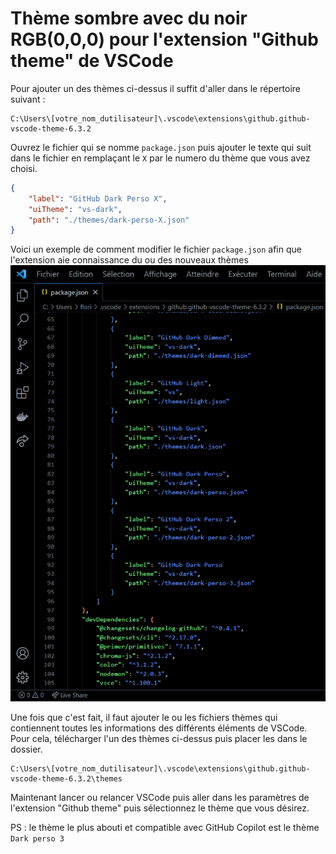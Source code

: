 # Thème sombre avec du noir RGB(0,0,0) pour l'extension "Github theme" de VSCode

Pour ajouter un des thèmes ci-dessus il suffit d'aller dans le répertoire suivant :

```shell
C:\Users\[votre_nom_dutilisateur]\.vscode\extensions\github.github-vscode-theme-6.3.2
```
  
Ouvrez le fichier qui se nomme ``` package.json ``` puis ajouter le texte qui suit dans le fichier en remplaçant le ```X``` par le numero du thème que vous avez choisi.

```json
{
    "label": "GitHub Dark Perso X",
    "uiTheme": "vs-dark",
    "path": "./themes/dark-perso-X.json"
}
```
  

Voici un exemple de comment modifier le fichier ``` package.json ``` afin que l'extension aie connaissance du ou des nouveaux thèmes
![alt image du fichier package.json](https://github.com/FloRobart/Themes_for_vsCode/blob/main/github_package_modif.png?raw=true)

Une fois que c'est fait, il faut ajouter le ou les fichiers thèmes qui contiennent toutes les informations des différents éléments de VSCode.  
Pour cela, télécharger l'un des thèmes ci-dessus puis placer les dans le dossier.

```shell
C:\Users\[votre_nom_dutilisateur]\.vscode\extensions\github.github-vscode-theme-6.3.2\themes
```
  

Maintenant lancer ou relancer VSCode puis aller dans les paramètres de l'extension "Github theme" puis sélectionnez le thème que vous désirez.


PS : le thème le plus abouti et compatible avec GitHub Copilot est le thème ```Dark perso 3```
